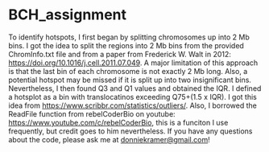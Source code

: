 # BCH_assignment

To identify hotspots, I first began by splitting chromosomes up into 2 Mb bins. I got the idea to split the regions into 2 Mb bins from the provided ChromInfo.txt file and from a paper from Frederick W. Walt in 2012: https://doi.org/10.1016/j.cell.2011.07.049. A major limitation of this approach is that the last bin of each chromosome is not exactly 2 Mb long. Also, a potential hotspot may be missed if it is split up into two insignificant bins. Nevertheless, I then found Q3 and Q1 values and obtained the IQR. I defined a hotsplot as a bin with translocatinos exceeding Q75+(1.5 x IQR). I got this idea from https://www.scribbr.com/statistics/outliers/. Also, I borrowed the ReadFile function from rebelCoderBio on youtube: https://www.youtube.com/c/rebelCoderBio, this is a funciton I use frequently, but credit goes to him nevertheless. If you have any questions about the code, please ask me at donniekramer@gmail.com!
